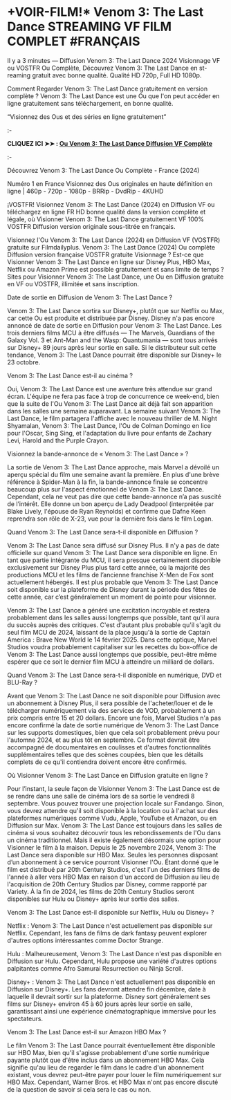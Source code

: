 # +VOIR-FILM!* Venom 3: The Last Dance STREAMING VF FILM COMPLET #FRANÇAIS
Il y a 3 minutes — Diffusion Venom 3: The Last Dance 2024 Visionnage VF ou VOSTFR Ou Complète, Découvrez Venom 3: The Last Dance en st-reaming gratuit avec bonne qualité. Qualité HD 720p, Full HD 1080p.

Comment Regarder Venom 3: The Last Dance gratuitement en version complète ? Venom 3: The Last Dance est une Ou que l'on peut accéder en ligne gratuitement sans téléchargement, en bonne qualité.

“Visionnez des Ous et des séries en ligne gratuitement”

:-

**CLIQUEZ ICI ➤➤ : [Ou Venom 3: The Last Dance Diffusion VF Complète](https://t.co/r40hPuMGCW)**

:-

Découvrez Venom 3: The Last Dance Ou Complète - France (2024)

Numéro 1 en France Visionnez des Ous originales en haute définition en ligne | 460p - 720p - 1080p - BRRip - DvdRip - 4KUHD

¡VOSTFR! Visionnez Venom 3: The Last Dance (2024) en Diffusion VF ou téléchargez en ligne FR HD bonne qualité dans la version complète et légale, où Visionner Venom 3: The Last Dance gratuitement VF 100% VOSTFR Diffusion version originale sous-titrée en français.

Visionnez l'Ou Venom 3: The Last Dance (2024) en Diffusion VF (VOSTFR) gratuite sur Filmdailyplus. Venom 3: The Last Dance (2024) Ou complète Diffusion version française VOSTFR gratuite Visionnage ? Est-ce que Visionner Venom 3: The Last Dance en ligne sur Disney Plus, HBO Max, Netflix ou Amazon Prime est possible gratuitement et sans limite de temps ? Sites pour Visionner Venom 3: The Last Dance, une Ou en Diffusion gratuite en VF ou VOSTFR, illimitée et sans inscription.

Date de sortie en Diffusion de Venom 3: The Last Dance ?

Venom 3: The Last Dance sortira sur Disney+, plutôt que sur Netflix ou Max, car cette Ou est produite et distribuée par Disney. Disney n'a pas encore annoncé de date de sortie en Diffusion pour Venom 3: The Last Dance. Les trois derniers films MCU à être diffusés — The Marvels, Guardians of the Galaxy Vol. 3 et Ant-Man and the Wasp: Quantumania — sont tous arrivés sur Disney+ 89 jours après leur sortie en salle. Si le distributeur suit cette tendance, Venom 3: The Last Dance pourrait être disponible sur Disney+ le 23 octobre.

Venom 3: The Last Dance est-il au cinéma ?

Oui, Venom 3: The Last Dance est une aventure très attendue sur grand écran. L'équipe ne fera pas face à trop de concurrence ce week-end, bien que la suite de l'Ou Venom 3: The Last Dance ait déjà fait son apparition dans les salles une semaine auparavant. La semaine suivant Venom 3: The Last Dance, le film partagera l'affiche avec le nouveau thriller de M. Night Shyamalan, Venom 3: The Last Dance, l'Ou de Colman Domingo en lice pour l'Oscar, Sing Sing, et l'adaptation du livre pour enfants de Zachary Levi, Harold and the Purple Crayon.

Visionnez la bande-annonce de « Venom 3: The Last Dance » ?

La sortie de Venom 3: The Last Dance approche, mais Marvel a dévoilé un aperçu spécial du film une semaine avant la première. En plus d'une brève référence à Spider-Man à la fin, la bande-annonce finale se concentre beaucoup plus sur l'aspect émotionnel de Venom 3: The Last Dance. Cependant, cela ne veut pas dire que cette bande-annonce n’a pas suscité de l’intérêt. Elle donne un bon aperçu de Lady Deadpool (interprétée par Blake Lively, l'épouse de Ryan Reynolds) et confirme que Dafne Keen reprendra son rôle de X-23, vue pour la dernière fois dans le film Logan.

Quand Venom 3: The Last Dance sera-t-il disponible en Diffusion ?

Venom 3: The Last Dance sera diffusé sur Disney Plus. Il n'y a pas de date officielle sur quand Venom 3: The Last Dance sera disponible en ligne. En tant que partie intégrante du MCU, il sera presque certainement disponible exclusivement sur Disney Plus plus tard cette année, où la majorité des productions MCU et les films de l’ancienne franchise X-Men de Fox sont actuellement hébergés. Il est plus probable que Venom 3: The Last Dance soit disponible sur la plateforme de Disney durant la période des fêtes de cette année, car c’est généralement un moment de pointe pour visionner.

Venom 3: The Last Dance a généré une excitation incroyable et restera probablement dans les salles aussi longtemps que possible, tant qu'il aura du succès auprès des critiques. C'est d'autant plus probable qu'il s'agit du seul film MCU de 2024, laissant de la place jusqu'à la sortie de Captain America : Brave New World le 14 février 2025. Dans cette optique, Marvel Studios voudra probablement capitaliser sur les recettes du box-office de Venom 3: The Last Dance aussi longtemps que possible, peut-être même espérer que ce soit le dernier film MCU à atteindre un milliard de dollars.

Quand Venom 3: The Last Dance sera-t-il disponible en numérique, DVD et BLU-Ray ?

Avant que Venom 3: The Last Dance ne soit disponible pour Diffusion avec un abonnement à Disney Plus, il sera possible de l'acheter/louer et de le télécharger numériquement via des services de VOD, probablement à un prix compris entre 15 et 20 dollars. Encore une fois, Marvel Studios n'a pas encore confirmé la date de sortie numérique de Venom 3: The Last Dance sur les supports domestiques, bien que cela soit probablement prévu pour l'automne 2024, et au plus tôt en septembre. Ce format devrait être accompagné de documentaires en coulisses et d'autres fonctionnalités supplémentaires telles que des scènes coupées, bien que les détails complets de ce qu'il contiendra doivent encore être confirmés.

Où Visionner Venom 3: The Last Dance en Diffusion gratuite en ligne ?

Pour l’instant, la seule façon de Visionner Venom 3: The Last Dance est de se rendre dans une salle de cinéma lors de sa sortie le vendredi 8 septembre. Vous pouvez trouver une projection locale sur Fandango. Sinon, vous devrez attendre qu'il soit disponible à la location ou à l'achat sur des plateformes numériques comme Vudu, Apple, YouTube et Amazon, ou en Diffusion sur Max. Venom 3: The Last Dance est toujours dans les salles de cinéma si vous souhaitez découvrir tous les rebondissements de l'Ou dans un cinéma traditionnel. Mais il existe également désormais une option pour Visionner le film à la maison. Depuis le 25 novembre 2024, Venom 3: The Last Dance sera disponible sur HBO Max. Seules les personnes disposant d’un abonnement à ce service pourront Visionner l'Ou. Étant donné que le film est distribué par 20th Century Studios, c'est l'un des derniers films de l'année à aller vers HBO Max en raison d'un accord de Diffusion au lieu de l'acquisition de 20th Century Studios par Disney, comme rapporté par Variety. À la fin de 2024, les films de 20th Century Studios seront disponibles sur Hulu ou Disney+ après leur sortie des salles.

Venom 3: The Last Dance est-il disponible sur Netflix, Hulu ou Disney+ ?

Netflix : Venom 3: The Last Dance n'est actuellement pas disponible sur Netflix. Cependant, les fans de films de dark fantasy peuvent explorer d'autres options intéressantes comme Doctor Strange.

Hulu : Malheureusement, Venom 3: The Last Dance n'est pas disponible en Diffusion sur Hulu. Cependant, Hulu propose une variété d'autres options palpitantes comme Afro Samurai Resurrection ou Ninja Scroll.

Disney+ : Venom 3: The Last Dance n'est actuellement pas disponible en Diffusion sur Disney+. Les fans devront attendre fin décembre, date à laquelle il devrait sortir sur la plateforme. Disney sort généralement ses films sur Disney+ environ 45 à 60 jours après leur sortie en salle, garantissant ainsi une expérience cinématographique immersive pour les spectateurs.

Venom 3: The Last Dance est-il sur Amazon HBO Max ?

Le film Venom 3: The Last Dance pourrait éventuellement être disponible sur HBO Max, bien qu'il s'agisse probablement d'une sortie numérique payante plutôt que d'être inclus dans un abonnement HBO Max. Cela signifie qu'au lieu de regarder le film dans le cadre d'un abonnement existant, vous devrez peut-être payer pour louer le film numériquement sur HBO Max. Cependant, Warner Bros. et HBO Max n'ont pas encore discuté de la question de savoir si cela sera le cas ou non.

